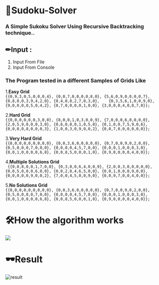 # 🎉Sudoku-Solver

### A Simple Sukoku Solver Using Recursive Backtracking technique..

## ✏Input :
  1. Input From File
  2. Input From Console
 
### The Program tested in a different Samples of Grids Like 
   1.<b>Easy Grid</b>  <br>```{{0,9,3,0,5,0,0,0,4}, {0,0,7,0,0,0,0,8,0}, {5,6,0,9,0,0,0,0,7}, {0,8,0,0,3,9,4,2,0}, {0,4,0,8,2,7,0,3,0},    {0,3,5,6,1,0,0,9,0}, {9,0,0,0,0,5,0,4,2}, {0,7,0,0,0,0,1,0,0}, {3,0,0,0,4,0,8,7,0}};```

   2.<b>Hard Grid</b>  <br>```{{0,0,0,0,0,0,3,0,0}, {8,0,0,1,0,3,0,0,9}, {7,0,0,0,6,0,0,0,0}, {2,0,5,9,0,0,0,3,0}, {0,6,0,8,0,1,0,5,0}, {0,1,0,0,7,5,9,0,6}, {0,0,0,0,8,0,0,0,3}, {1,0,0,3,0,9,0,0,2}, {0,0,7,0,0,0,0,0,0}};```
 
   3.<b>Very Hard Grid</b>  <br>```{{8,0,0,0,0,0,0,0,0}, {0,0,3,6,0,0,0,0,0}, {0,7,0,0,9,0,2,0,0}, {0,5,0,0,0,7,0,0,0}, {0,0,0,0,4,5,7,0,0}, {0,0,0,1,0,0,0,3,0}, {0,0,1,0,0,0,0,6,8}, {0,0,8,5,0,0,0,1,0}, {0,9,0,0,0,0,4,0,0}};```
 
   4.<b>Multiple Solutions Grid</b>  <br>``` {{0,0,8,0,0,1,7,0,0}, {0,3,0,0,6,4,0,0,9}, {2,0,0,3,0,0,0,0,0}, {0,0,5,0,0,0,6,0,0}, {0,0,2,8,4,6,5,0,0}, {0,0,1,0,0,0,9,0,0}, {0,0,0,0,0,9,0,0,2}, {7,0,0,4,5,0,0,9,0}, {0,0,9,7,0,0,4,0,0}};```
 
   5.<b>No Solutions Grid</b>  <br>```{{8,0,0,0,0,0,0,0,0}, {0,0,3,6,0,0,0,0,0}, {0,7,0,0,9,0,2,0,0}, {0,5,0,0,0,0,7,0,0}, {0,0,0,0,4,5,7,0,0}, {0,0,0,1,0,0,0,3,0}, {0,0,1,0,0,0,0,6,8}, {0,0,8,5,0,0,0,1,0}, {0,9,0,0,0,0,4,0,0}};```
 
# 🛠How the algorithm works 

![](https://upload.wikimedia.org/wikipedia/commons/8/8c/Sudoku_solved_by_bactracking.gif)

# 🕶Result
![result](https://user-images.githubusercontent.com/40190772/53745418-a62df100-3ea7-11e9-9d0b-664a852c2f2e.PNG)

  
